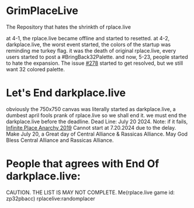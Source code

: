 # GrimPlaceLive
The Repository that hates the shrinkth of rplace.live

at 4-1, the rplace.live became offline and started to resetted.
at 4-2, darkplace.live, the worst event started, the colors of the startup was reminding me turkey flag. it was the death of original rplace.live, every users started to post a #BringBack32Palette.
and now, 5-23, people started to hate the expansion. 
The issue [#278](https://github.com/rslashplace2/rslashplace2.github.io/issues/278) started to get resolved, but we still want 32 colored palette.
# Let's End darkplace.live
obviously the 750x750 canvas was literally started as darkplace.live, a dumbest april fools prank of rplace.live
so we shall end it. we must end the darkplace.live before the deadline.
Dead Line: July 20 2024.
Note: if it fails, [Infinite Place Anarchy 2019](https://Outfit8TSB.github.io) Cannot start at 7.20.2024 due to the delay.
Make July 20, a Great day of Central Alliance & Rassicas Alliance. May God Bless Central Alliance and Rassicas Alliance.

# People that agrees with End Of darkplace.live:
CAUTION. THE LIST IS MAY NOT COMPLETE.
Me(rplace.live game id: zp32pbacc)
rplacelive:randomplacer

